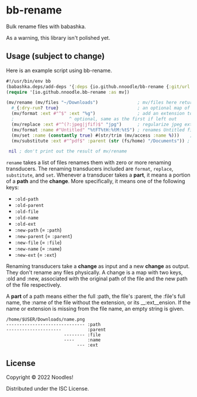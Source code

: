 # bb-rename

Bulk rename files with babashka.

As a warning, this library isn't polished yet.

## Usage (subject to change)

Here is an example script using bb-rename.

```clojure
#!/usr/bin/env bb
(babashka.deps/add-deps '{:deps {io.github.nnoodle/bb-rename {:git/url "https://github.com/nnoodle/bb-rename" :sha ",,,"}}})
(require '[io.github.nnoodle.bb-rename :as mv])

(mv/rename (mv/files "~/Downloads")               ; mv/files here returns list of regular files in ~/Downloads
  #_{:dry-run? true}                              ; an optional map of options
  (mv/format :ext #"^$" :ext "%g")                ; add an extension to files without one
  ;                     ^ optional, same as the first if left out
  (mv/replace :ext #"^(?:jpeg|jfif)$" "jpg")      ; regularize jpeg extensions to jpg
  (mv/format :name #"Untitled" "%tFT%tH:%tM:%tS") ; renames Untitled files to a timestamp
  (mv/set :name (constantly true) #(str/trim (mv/access :name %)))    ; unconditionally trim all names
  (mv/substitute :ext #"^pdf$" :parent (str (fs/home) "/Documents")) ; moves pdfs to ~/Documents.

 nil ; don't print out the result of mv/rename
```

`rename` takes a list of files renames them with zero or more renaming
transducers. The renaming transducers included are `format`,
`replace`, `substitute`, and `set`. Whenever a transducer takes a
**part**, it means a portion of a **path** and the **change**. More
specifically, it means one of the following keys:

- `:old-path`
- `:old-parent`
- `:old-file`
- `:old-name`
- `:old-ext`
- `:new-path` (= `:path`)
- `:new-parent` (= `:parent`)
- `:new-file` (= `:file`)
- `:new-name` (= `:name`)
- `:new-ext` (= `:ext`)

Renaming transducers take a **change** as input and a new **change**
as output. They don't rename any files physically. A change is a map
with two keys, :old and :new, associated with the original path of the
file and the new path of the file respectively.

A **part** of a path means either the full :path, the file's :parent,
the :file's full name, the :name of the file without the extension, or
its __:ext__ension. If the name or extension is missing from the file
name, an empty string is given.

    /home/$USER/Downloads/name.png
    ------------------------------ :path
    ---------------------          :parent
                          -------- :file
                          ----     :name
                               --- :ext

## License

Copyright © 2022 Noodles!

Distributed under the ISC License.
